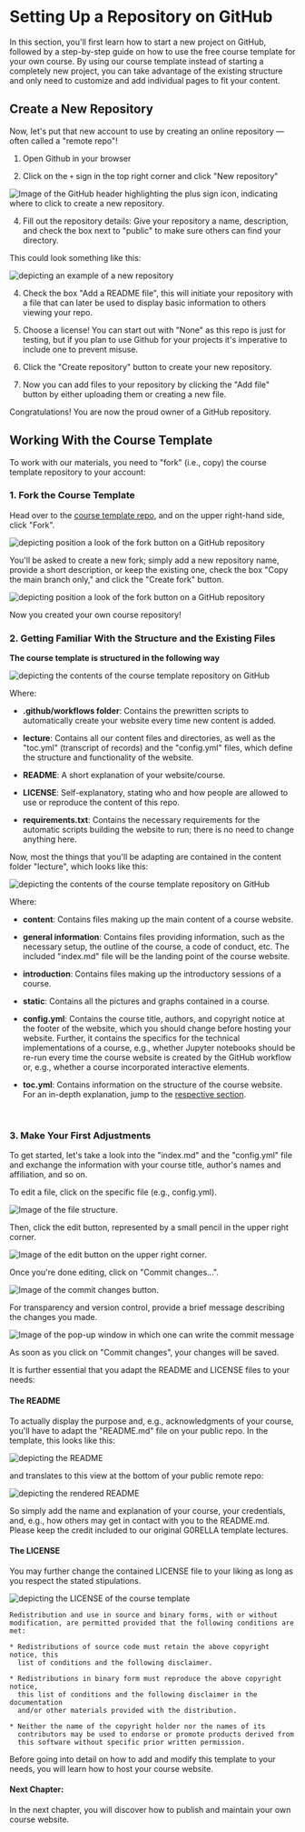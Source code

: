 # Setting Up a Repository on GitHub

In this section, you'll first learn how to start a new project on GitHub, followed by a step-by-step guide on how to use the free course template for your own course. By using our course template instead of starting a completely new project, you can take advantage of the existing structure and only need to customize and add individual pages to fit your content.

## Create a New Repository
Now, let's put that new account to use by creating an online repository — often called a "remote repo"! 

1. Open Github in your browser

2. Click on the `+` sign in the top right corner and click "New repository"

![Image of the GitHub header highlighting the plus sign icon, indicating where to click to create a new repository.](../../static/new-repository.png)

4. Fill out the repository details: Give your repository a name, description, and check the box next to "public" to make sure others can find your directory. 

This could look something like this:

![depicting an example of a new repository](../../static/new_repo_example.png)

4. Check the box "Add a README file", this will initiate your repository with a file that can later be used to display basic information to others viewing your repo.

5. Choose a license! You can start out with "None" as this repo is just for testing, but if you plan to use Github for your projects it's imperative to include one to prevent misuse.

6. Click the "Create repository" button to create your new repository.

7. Now you can add files to your repository by clicking the "Add file" button by either uploading them or creating a new file.

Congratulations! You are now the proud owner of a GitHub repository. 


## Working With the Course Template

To work with our materials, you need to "fork" (i.e., copy) the course template repository to your account:

### 1. Fork the Course Template

Head over to the [course template repo](https://github.com/DiLER-Digitell/Course-template), and on the upper right-hand side, click "Fork". 

![depicting position a look of the fork button on a GitHub repository](../../static/fork_button.png)

You'll be asked to create a new fork; simply add a new repository name, provide a short description, or keep the existing one, check the box "Copy the main branch only," and click the "Create fork" button.

![depicting position a look of the fork button on a GitHub repository](../../static/create_fork.png)

Now you created your own course repository!

### 2. Getting Familiar With the Structure and the Existing Files

**The course template is structured in the following way**

![depicting the contents of the course template repository on GitHub](../../static/repo.png)

Where:

- **.github/workflows folder**: Contains the prewritten scripts to automatically create your website every time new content is added.

- **lecture**: Contains all our content files and directories, as well as the "toc.yml" (transcript of records) and the "config.yml" files, which define the structure and functionality of the website.

- **README**: A short explanation of your website/course.

- **LICENSE**: Self-explanatory, stating who and how people are allowed to use or reproduce the content of this repo.

- **requirements.txt**: Contains the necessary requirements for the automatic scripts building the website to run; there is no need to change anything here.

Now, most the things that you'll be adapting are contained in the content folder "lecture", which looks like this:

![depicting the contents of the course template repository on GitHub](../../static/lecture_folder.png)

Where:

- **content**: Contains files making up the main content of a course website.

- **general information**: Contains files providing information, such as the necessary setup, the outline of the course, a code of conduct, etc. The included \"index.md" file will be the landing point of the course website.

- **introduction**: Contains files making up the introductory sessions of a course.

- **static**: Contains all the pictures and graphs contained in a course. 

- **config.yml**: Contains the course title, authors, and copyright notice at the footer of the website, which you should change before hosting your website. Further, it contains the specifics for the technical implementations of a course, e.g., whether Jupyter notebooks should be re-run every time the course website is created by the GitHub workflow or, e.g., whether a course incorporated interactive elements.

- **toc.yml**: Contains information on the structure of the course website. For an in-depth explanation, jump to the [respective section](../content/setup-files).

<br>

### 3. Make Your First Adjustments

To get started, let's take a look into the "index.md" and the "config.yml" file and exchange the information with your course title, author's names and affiliation, and so on.

To edit a file, click on the specific file (e.g., config.yml). 

![Image of the file structure.](../../static/click_on_file.png)

Then, click the edit button, represented by a small pencil in the upper right corner. 

![Image of the edit button on the upper right corner.](../../static/edit_file.png)

Once you're done editing, click on "Commit changes...". 

![Image of the commit changes button.](../../static/commit_changes.png)

For transparency and version control, provide a brief message describing the changes you made.

![Image of the pop-up window in which one can write the commit message](../../static/commit_message.png)

As soon as you click on "Commit changes", your changes will be saved.

It is further essential that you adapt the README and LICENSE files to your needs:

#### The README

To actually display the purpose and, e.g., acknowledgments of your course, you'll have to adapt the "README.md" file on your public repo. In the template, this looks like this:

![depicting the README](../../static/readme.png)

and translates to this view at the bottom of your public remote repo:

![depicting the rendered README](../../static/readme_rendered.png)

So simply add the name and explanation of your course, your credentials, and, e.g., how others may get in contact with you to the README.md. Please keep the credit included to our original G0RELLA template lectures.

#### The LICENSE

You may further change the contained LICENSE file to your liking as long as you respect the stated stipulations.

![depicting the LICENSE of the course template](../../static/license.png)

```
Redistribution and use in source and binary forms, with or without
modification, are permitted provided that the following conditions are met:

* Redistributions of source code must retain the above copyright notice, this
  list of conditions and the following disclaimer.

* Redistributions in binary form must reproduce the above copyright notice,
  this list of conditions and the following disclaimer in the documentation
  and/or other materials provided with the distribution.

* Neither the name of the copyright holder nor the names of its
  contributors may be used to endorse or promote products derived from
  this software without specific prior written permission.
```


Before going into detail on how to add and modify this template to your needs, you will learn how to host your course website. 

#### Next Chapter:
In the next chapter, you will discover how to publish and maintain your own course website.

